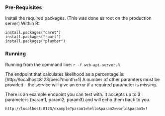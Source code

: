 ### Pre-Requisites

Install the required packages. (This was done as root on the production server)
Within R:
```
install.packages("caret")
install.packages("rpart")
install.packages("plumber")
```

### Running
Running from the command line:
```r -f web-api-server.R```

The endpoint that calculates likelihood as a percentage is:
[http://localhost:8123/perc?month=1]
A number of other paramters must be provided - the service will give an error if a required parameter is missing.

There is an example endpoint you can test with. It accepts up to 3 parameters (param1, param2, param3) and will echo them back to you.
```
http://localhost:8123/example?param1=hello&param2=world&param3=!
```

